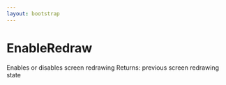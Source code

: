 ```yaml
---
layout: bootstrap
---
```


# EnableRedraw

Enables or disables screen redrawing
        Returns: previous screen redrawing state
        


